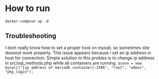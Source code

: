 # How to run
`docker-compose up -d`

## Troubleshooting
I dont really know how to set a proper host on mysqli, so sometimes site doesnot work properly. This issue appears because 
i set an ip address in host for connection. Simple solution to this probles is to change ip address in src/sql_methods.php
while all containers are running. 
`$conn = new mysqli("[ip address of mariadb container]:3306", "root", "admin", "php_login");`
